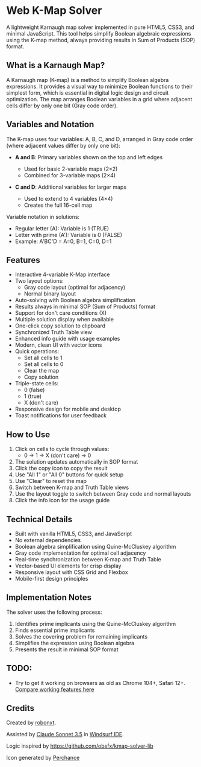 # Web K-Map Solver

A lightweight Karnaugh map solver implemented in pure HTML5, CSS3, and minimal JavaScript. This tool helps simplify Boolean algebraic expressions using the K-map method, always providing results in Sum of Products (SOP) format.

## What is a Karnaugh Map?

A Karnaugh map (K-map) is a method to simplify Boolean algebra expressions. It provides a visual way to minimize Boolean functions to their simplest form, which is essential in digital logic design and circuit optimization. The map arranges Boolean variables in a grid where adjacent cells differ by only one bit (Gray code order).

## Variables and Notation

The K-map uses four variables: A, B, C, and D, arranged in Gray code order (where adjacent values differ by only one bit):

- **A and B**: Primary variables shown on the top and left edges
  - Used for basic 2-variable maps (2×2)
  - Combined for 3-variable maps (2×4)

- **C and D**: Additional variables for larger maps
  - Used to extend to 4 variables (4×4)
  - Creates the full 16-cell map

Variable notation in solutions:
- Regular letter (A): Variable is 1 (TRUE)
- Letter with prime (A'): Variable is 0 (FALSE)
- Example: A'BC'D = A=0, B=1, C=0, D=1

## Features

- Interactive 4-variable K-Map interface
- Two layout options:
  - Gray code layout (optimal for adjacency)
  - Normal binary layout
- Auto-solving with Boolean algebra simplification
- Results always in minimal SOP (Sum of Products) format
- Support for don't care conditions (X)
- Multiple solution display when available
- One-click copy solution to clipboard
- Synchronized Truth Table view
- Enhanced info guide with usage examples
- Modern, clean UI with vector icons
- Quick operations:
  - Set all cells to 1
  - Set all cells to 0
  - Clear the map
  - Copy solution
- Triple-state cells:
  - 0 (false)
  - 1 (true)
  - X (don't care)
- Responsive design for mobile and desktop
- Toast notifications for user feedback

## How to Use

1. Click on cells to cycle through values:
   - 0 → 1 → X (don't care) → 0
2. The solution updates automatically in SOP format
3. Click the copy icon to copy the result
4. Use "All 1" or "All 0" buttons for quick setup
5. Use "Clear" to reset the map
6. Switch between K-map and Truth Table views
7. Use the layout toggle to switch between Gray code and normal layouts
8. Click the info icon for the usage guide

## Technical Details

- Built with vanilla HTML5, CSS3, and JavaScript
- No external dependencies
- Boolean algebra simplification using Quine-McCluskey algorithm
- Gray code implementation for optimal cell adjacency
- Real-time synchronization between K-map and Truth Table
- Vector-based UI elements for crisp display
- Responsive layout with CSS Grid and Flexbox
- Mobile-first design principles

## Implementation Notes

The solver uses the following process:
1. Identifies prime implicants using the Quine-McCluskey algorithm
2. Finds essential prime implicants
3. Solves the covering problem for remaining implicants
4. Simplifies the expression using Boolean algebra
5. Presents the result in minimal SOP format

## TODO:

- Try to get it working on browsers as old as Chrome 104+, Safari 12+. [Compare working features here](https://caniuse.com/?compare=chrome+104,safari+12&compareCats=CSS,HTML5,JS,JS%20API,Other,Security,SVG)

## Credits

Created by [robonxt](https://github.com/robonxt).

Assisted by [Claude Sonnet 3.5](https://www.anthropic.com) in [Windsurf IDE](https://www.windsurf.ai/).

Logic inspired by https://github.com/obsfx/kmap-solver-lib

Icon generated by [Perchance](https://perchance.org/ai-icon-generator)